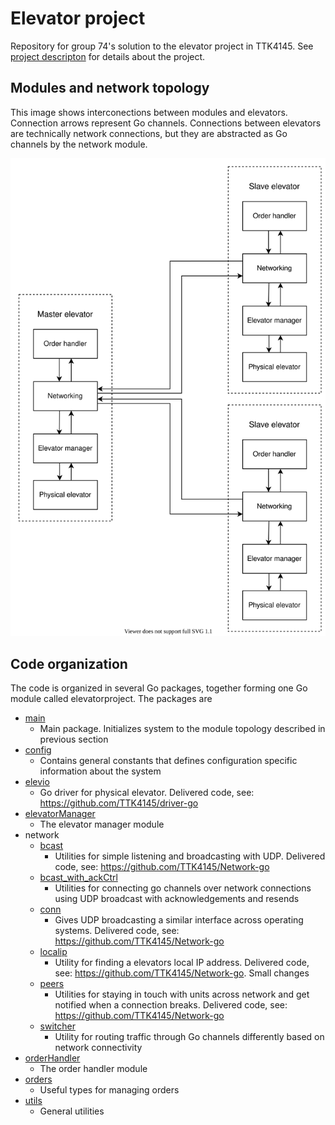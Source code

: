 Elevator project
===========================

Repository for group 74's solution to the elevator project in TTK4145. See [project descripton](project_description.md) for details about the project.

Modules and network topology
------------------------------------

This image shows interconections between modules and elevators. Connection arrows represent Go channels. Connections between elevators are technically network connections, but they are abstracted as Go channels by the network module.

![topology](topology.svg)

Code organization
------------------------------------
The code is organized in several Go packages, together forming one Go module called elevatorproject.  The packages are

- [main](main.go)
    - Main package. Initializes system to the module topology described in previous section
- [config](config)
    - Contains general constants that defines configuration specific information about the system
- [elevio](driver-go/elevio)
    - Go driver for physical elevator. Delivered code, see: https://github.com/TTK4145/driver-go
- [elevatorManager](elevatorManager)
    - The elevator manager module
- network
    - [bcast](network/bcast)
        - Utilities for simple listening and broadcasting with UDP. Delivered code, see: https://github.com/TTK4145/Network-go
    - [bcast_with_ackCtrl](network/bcast_with_ackCtrl)
        - Utilities for connecting go channels over network connections using UDP broadcast with acknowledgements and resends
    - [conn](network/conn)
        - Gives UDP broadcasting a similar interface across operating systems. Delivered code, see: https://github.com/TTK4145/Network-go
    - [localip](network/localip)
        - Utility for finding a elevators local IP address. Delivered code, see: https://github.com/TTK4145/Network-go. Small changes
    - [peers](network/peers)
        - Utilities for staying in touch with units across network and get notified when a connection breaks. Delivered code, see: https://github.com/TTK4145/Network-go
    - [switcher](network/switcher)
        - Utility for routing traffic through Go channels differently based on network connectivity
- [orderHandler](orderHandler)
    - The order handler module
- [orders](orders)
    - Useful types for managing orders
- [utils](utils)
    - General utilities
